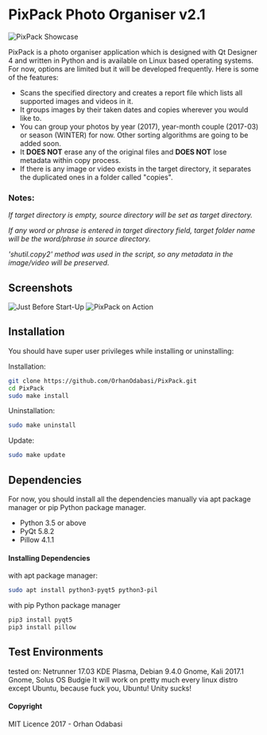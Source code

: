 # PixPack Photo Organiser v2.1

![PixPack Showcase](https://1.bp.blogspot.com/-orCPq1IU72Y/WRiELaHW9_I/AAAAAAAAOd0/VW9kEhVOvmk8jQnFsz14LFrIIuTHbEpbQCLcB/s1600/pixpackv2.png)

PixPack is a photo organiser application which is designed with Qt Designer 4
and written in Python and is available on Linux based operating systems. For now,
options are limited but it will be developed frequently. Here is some of the features:


* Scans the specified directory and creates a report file which lists all supported
images and videos in it.
* It groups images by their taken dates and copies wherever you would like to.
* You can group your photos by year (2017), year-month couple (2017-03) or season
(WINTER) for now. Other sorting algorithms are going to be added soon.
* It **DOES NOT** erase any of the original files and **DOES NOT** lose metadata within
copy process.
* If there is any image or video exists in the target directory, it separates the
duplicated ones in a folder called "copies".


### Notes:


*If target directory is empty, source directory will be set as target directory.*

*If any word or phrase is entered in target directory field, target folder name will
be the word/phrase in source directory.*

*'shutil.copy2' method was used in the script, so any metadata in the image/video
will be preserved.*


## Screenshots

![Just Before Start-Up](https://3.bp.blogspot.com/-oocUWYEW40s/WRh9sBukzWI/AAAAAAAAOdg/GnlTyMCos2EQrnRyq6zNXDS-rZlWo1ERQCLcB/s1600/pixpack1.png)
![PixPack on Action](https://3.bp.blogspot.com/-WoR7EHaVce8/WRh-IncDKuI/AAAAAAAAOdk/t0mACs2g98cjsuFVll4DLK490QaE7QvqQCLcB/s1600/action.png)


## Installation


You should have super user privileges while installing or uninstalling:

Installation:
```sh
git clone https://github.com/OrhanOdabasi/PixPack.git
cd PixPack
sudo make install
```

Uninstallation:
```sh
sudo make uninstall
```

Update:
```sh
sudo make update
```


## Dependencies


For now, you should install all the dependencies manually via apt package manager
or pip Python package manager.


* Python 3.5 or above
* PyQt 5.8.2
* Pillow 4.1.1


#### Installing Dependencies


with apt package manager:
```sh
sudo apt install python3-pyqt5 python3-pil
```

with pip Python package manager
```sh
pip3 install pyqt5
pip3 install pillow
```


## Test Environments


tested on: Netrunner 17.03 KDE Plasma, Debian 9.4.0 Gnome, Kali 2017.1 Gnome, Solus OS Budgie
It will work on pretty much every linux distro except Ubuntu, because fuck you, Ubuntu! Unity sucks!



#### Copyright

MIT Licence 2017 - Orhan Odabasi
